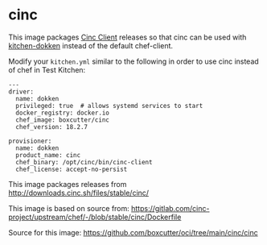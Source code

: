 # cinc

This image packages [Cinc Client](https://cinc.sh/) releases so that
cinc can be used with [kitchen-dokken](https://github.com/test-kitchen/kitchen-dokken)
instead of the default chef-client.

Modify your `kitchen.yml` similar to the following in order to use cinc instead
of chef in Test Kitchen:

```
---
driver:
  name: dokken
  privileged: true  # allows systemd services to start
  docker_registry: docker.io
  chef_image: boxcutter/cinc
  chef_version: 18.2.7

provisioner:
  name: dokken
  product_name: cinc
  chef_binary: /opt/cinc/bin/cinc-client
  chef_license: accept-no-persist
```

This image packages releases from http://downloads.cinc.sh/files/stable/cinc/

This image is based on source from: https://gitlab.com/cinc-project/upstream/chef/-/blob/stable/cinc/Dockerfile

Source for this image: https://github.com/boxcutter/oci/tree/main/cinc/cinc

